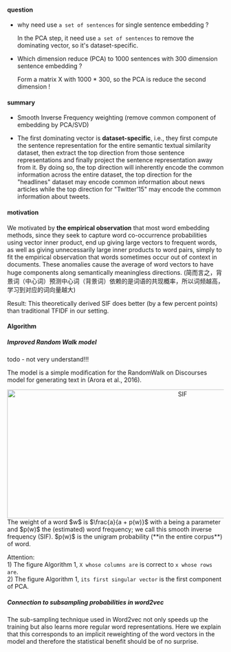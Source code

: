 #### question

+ why need use `a set of sentences` for single sentence embedding ?

  In the PCA step, it need use `a set of sentences` to remove the dominating vector, so it's dataset-specific.

+ Which dimension reduce (PCA) to 1000 sentences with 300 dimension sentence embedding ?

  Form a matrix X with 1000 * 300, so the PCA is reduce the second dimension !



#### summary

+ Smooth Inverse Frequency weighting (remove common component of embedding by PCA/SVD)

+ The first dominating vector is **dataset-specific**, i.e., they first compute the sentence representation for the entire semantic textual similarity dataset, then extract the top direction from those sentence representations and finally project the sentence representation away from it. By doing so, the top direction will inherently encode the common information across the entire dataset, the top direction for the "headlines" dataset may encode common information about news articles while the top direction for "Twitter’15" may encode the common information about tweets.



#### motivation

We motivated by **the empirical observation** that most word embedding methods, since they seek to capture word co-occurrence probabilities using vector inner product, end up giving large vectors to frequent words, as well as giving unnecessarily large inner products to word pairs, simply to fit the empirical observation that words sometimes occur out of context in documents. These anomalies cause the average of word vectors to have huge components along semantically meaningless directions. (简而言之，背景词（中心词）预测中心词（背景词）依赖的是词语的共现概率，所以词频越高，学习到对应的词向量越大)



Result: This theoretically derived SIF does better (by a few percent points) than traditional TFIDF in our setting.

#### Algorithm

##### Improved Random Walk model

todo - not very understand!!!



The model is a simple modification for the RandomWalk on Discourses model for generating text in (Arora et al., 2016).

<div align="center">
<img src="https://github.com/bifeng/nlp_paper_notes/raw/master/image/sif.png" width="800" height="300" alt="SIF"></img>
</div>
The weight of a word $w$ is $\frac{a}{a + p(w)}$ with a being a parameter and $p(w)$ the (estimated) word frequency; we call this smooth inverse frequency (SIF). $p(w)$ is the unigram probability (**in the entire corpus**) of word.

Attention:  <br>1) The figure Algorithm 1, `X whose columns are` is correct to `x whose rows are`.<br>2) The figure Algorithm 1, `its first singular vector` is the first component of PCA.



##### Connection to subsampling probabilities in word2vec

The sub-sampling technique used in Word2vec not only speeds up the training but also learns more regular word representations. Here we explain that this corresponds to an implicit reweighting of the word vectors in the model and therefore the statistical benefit should be of no surprise.













